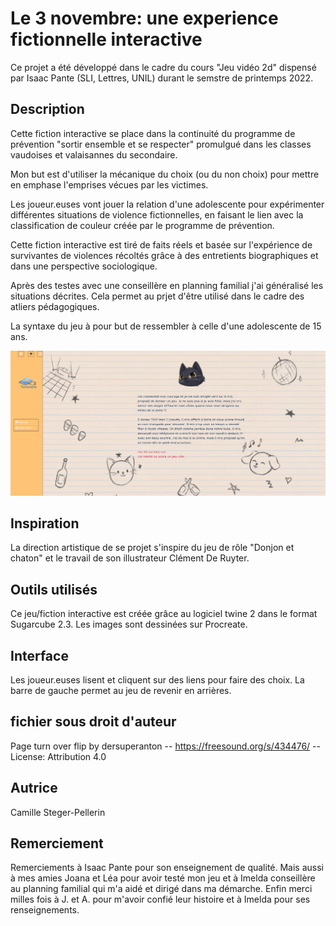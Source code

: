 # Le 3 novembre: une experience fictionnelle interactive
Ce projet a été développé dans le cadre du cours "Jeu vidéo 2d" dispensé par Isaac Pante (SLI, Lettres, UNIL) durant le semstre de printemps 2022.

## Description
Cette fiction interactive se place dans la continuité du programme de prévention "sortir ensemble et se respecter" promulgué dans les classes vaudoises et valaisannes du secondaire. 

Mon but est d'utiliser la mécanique du choix (ou du non choix) pour mettre en emphase l'emprises vécues par les victimes. 

Les joueur.euses vont jouer la relation d'une adolescente pour expérimenter différentes situations de violence fictionnelles, en faisant le lien avec la classification de couleur créée par le programme de prévention. 

Cette fiction interactive est tiré de faits réels et basée sur l'expérience de survivantes de violences récoltés grâce à des entretients biographiques et dans une perspective sociologique. 

Après des testes avec une conseillère en planning familial j'ai généralisé les situations décrites. Cela permet au prjet d'être utilisé dans le cadre des atliers pédagogiques.

La syntaxe du jeu à pour but de ressembler à celle d'une adolescente de 15 ans.

![Capture de jeu](ReadMe/CaptureJeu1.png)

## Inspiration
La direction artistique de se projet s'inspire du jeu de rôle "Donjon et chaton" et le travail de son illustrateur Clément De Ruyter.

## Outils utilisés 
Ce jeu/fiction interactive est créée grâce au logiciel twine 2 dans le format Sugarcube 2.3.
Les images sont dessinées sur Procreate.

## Interface
Les joueur.euses lisent et cliquent sur des liens pour faire des choix. La barre de gauche permet au jeu de revenir en arrières. 

## fichier sous droit d'auteur
Page turn over flip by dersuperanton -- https://freesound.org/s/434476/ -- License: Attribution 4.0

## Autrice
Camille Steger-Pellerin

## Remerciement
Remerciements à Isaac Pante pour son enseignement de qualité.
Mais aussi à mes amies Joana et Léa pour avoir testé mon jeu et à Imelda conseillère au planning familial qui m'a aidé et dirigé dans ma démarche.
Enfin merci milles fois à J. et A. pour m'avoir confié leur histoire et à Imelda pour ses renseignements. 
